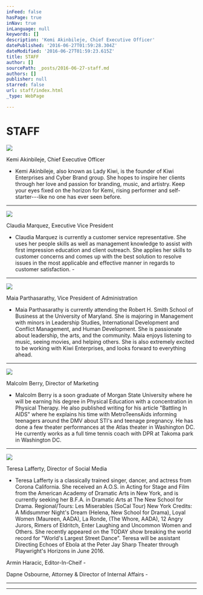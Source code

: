 ```yaml
---
inFeed: false
hasPage: true
inNav: true
inLanguage: null
keywords: []
description: 'Kemi Akinbileje, Chief Executive Officer'
datePublished: '2016-06-27T01:59:28.304Z'
dateModified: '2016-06-27T01:59:23.615Z'
title: STAFF
author: []
sourcePath: _posts/2016-06-27-staff.md
authors: []
publisher: null
starred: false
url: staff/index.html
_type: WebPage

---
```

# STAFF
![](https://the-grid-user-content.s3-us-west-2.amazonaws.com/13c12621-085b-44d6-be04-6db7fed92094.jpg)

Kemi Akinbileje, Chief Executive Officer

- Kemi Akinbileje, also known as Lady Kiwi, is the founder of Kiwi Enterprises and Cyber Brand group. She hopes to inspire her clients through her love and passion for branding, music, and artistry. Keep your eyes fixed on the horizon for Kemi, rising performer and self-starter---like no one has ever seen before.

****
![](https://the-grid-user-content.s3-us-west-2.amazonaws.com/c027cb25-26c9-4e3c-8593-c3787e4baf19.jpg)

Claudia Marquez, Executive Vice President

- Claudia Marquez is currently a customer service representative. She uses her people skills as well as management knowledge to assist with first impression education and client outreach. She applies her skills to customer concerns and comes up with the best solution to resolve issues in the most applicable and effective manner in regards to customer satisfaction. -

****
![](https://the-grid-user-content.s3-us-west-2.amazonaws.com/238e5deb-51b0-4508-bd75-a5d758de5af7.jpg)

Maia Parthasarathy, Vice President of Administration

- Maia Parthasarathy is currently attending the Robert H. Smith School of Business at the University of Maryland. She is majoring in Management with minors in Leadership Studies, International Development and Conflict Management, and Human Development. She is passionate about leadership, the arts, and the community. Maia enjoys listening to music, seeing movies, and helping others. She is also extremely excited to be working with Kiwi Enterprises, and looks forward to everything ahead.

****
![](https://the-grid-user-content.s3-us-west-2.amazonaws.com/96d558df-fc07-4304-b72e-bfe0f6be72b3.jpg)

Malcolm Berry, Director of Marketing

- Malcolm Berry is a soon graduate of Morgan State University where he will be earning his degree in Physical Education with a concentration in Physical Therapy. He also published writing for his article "Battling In AIDS" where he explains his time with MetroTeensAids informing teenagers around the DMV about STI's and teenage pregnancy. He has done a few theater performances at the Atlas theater in Washington DC. He currently works as a full time tennis coach with DPR at Takoma park in Washington DC. 

****
![](https://the-grid-user-content.s3-us-west-2.amazonaws.com/67588eba-f5c5-4991-bd32-d040a8c50bea.jpg)

Teresa Lafferty, Director of Social Media

- Teresa Lafferty is a classically trained singer, dancer, and actress from Corona California. She received an A.O.S. in Acting for Stage and Film from the American Academy of Dramatic Arts in New York, and is currently seeking her B.F.A. in Dramatic Arts at The New School for Drama. Regional/Tours: Les Miserables (SoCal Tour) New York Credits: A Midsummer Night's Dream (Helena, New School for Drama), Loyal Women (Maureen, AADA), La Ronde, (The Whore, AADA), 12 Angry Jurors, Rimers of Eldritch, Enter Laughing and Uncommon Women and Others. She recently appeared on the TODAY show breaking the world record for "World's Largest Street Dance". Teresa will be assistant Directing Echoes of Ebola at the Peter Jay Sharp Theater through Playwright's Horizons in June 2016\.

Armin Haracic, Editor-In-Cheif -

Dapne Osbourne, Attorney & Director of Internal Affairs - 

****

****